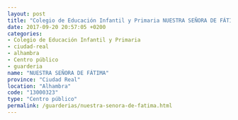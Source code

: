 ```yaml
---
layout: post
title: "Colegio de Educación Infantil y Primaria NUESTRA SEÑORA DE FÁTIMA"
date: 2017-09-20 20:57:05 +0200
categories:
- Colegio de Educación Infantil y Primaria
- ciudad-real
- alhambra
- Centro público
- guarderia
name: "NUESTRA SEÑORA DE FÁTIMA"
province: "Ciudad Real"
location: "Alhambra"
code: "13000323"
type: "Centro público"
permalink: /guarderias/nuestra-senora-de-fatima.html
---
```

